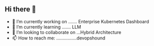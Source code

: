## Hi there 👋
- 🔭 I’m currently working on ....... Enterprise Kubernetes Dashboard
- 🌱 I’m currently learning .......   LLM
- 👯 I’m looking to collaborate on ...Hybrid Architecture
- 📫 How to reach me: ................devopshound

